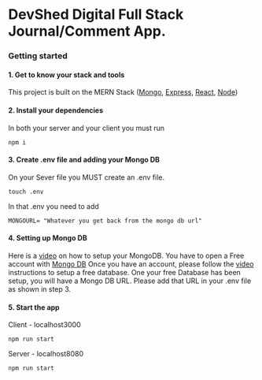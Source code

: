 # DevShed Digital Full Stack Journal/Comment App.

### Getting started

#### 1. Get to know your stack and tools

This project is built on the MERN Stack ([Mongo](https://www.mongodb.com/docs/), [Express](https://expressjs.com/), [React](https://reactjs.org/), [Node](https://nodejs.org/en/))

#### 2. Install your dependencies

In both your server and your client you must run

```
npm i
```

#### 3. Create .env file and adding your Mongo DB

On your Sever file you MUST create an .env file.

```
touch .env
```

In that .env you need to add

```
MONGOURL= "Whatever you get back from the mongo db url"
```

#### 4. Setting up Mongo DB

Here is a [video](https://youtu.be/bhiEJW5poHU) on how to setup your MongoDB.
You have to open a Free account with [Mongo DB](https://www.mongodb.com/cloud/atlas/register)
Once you have an account, please follow the [video](https://youtu.be/bhiEJW5poHU) instructions to setup a free database. One your free Database has been setup, you will have a Mongo DB URL. Please add that URL in your .env file as shown in step 3.

#### 5. Start the app

Client - localhost3000

```
npm run start
```

Server - localhost8080

```
npm run start
```
